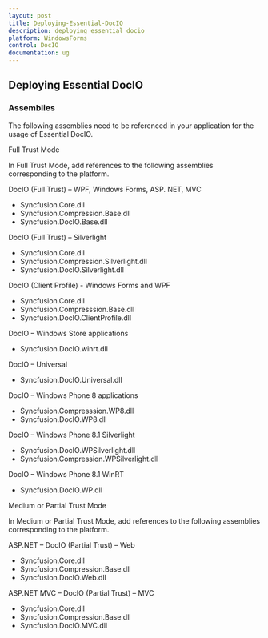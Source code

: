 ```yaml
---
layout: post
title: Deploying-Essential-DocIO
description: deploying essential docio
platform: WindowsForms
control: DocIO
documentation: ug
---
```


## Deploying Essential DocIO

### Assemblies

The following assemblies need to be referenced in your application for the usage of Essential DocIO.



Full Trust Mode

In Full Trust Mode, add references to the following assemblies corresponding to the platform.



DocIO (Full Trust) – WPF, Windows Forms, ASP. NET, MVC

* Syncfusion.Core.dll
* Syncfusion.Compression.Base.dll
* Syncfusion.DocIO.Base.dll



DocIO (Full Trust) – Silverlight

* Syncfusion.Core.dll
* Syncfusion.Compression.Silverlight.dll
* Syncfusion.DocIO.Silverlight.dll



DocIO (Client Profile) - Windows Forms and WPF

* Syncfusion.Core.dll
* Syncfusion.Compresssion.Base.dll
* Syncfusion.DocIO.ClientProfile.dll



DocIO – Windows Store applications

* Syncfusion.DocIO.winrt.dll



DocIO – Universal 

* Syncfusion.DocIO.Universal.dll



DocIO – Windows Phone 8 applications

* Syncfusion.Compresssion.WP8.dll
* Syncfusion.DocIO.WP8.dll



DocIO – Windows Phone 8.1 Silverlight

* Syncfusion.DocIO.WPSilverlight.dll
* Syncfusion.Compression.WPSilverlight.dll



DocIO – Windows Phone 8.1 WinRT

* Syncfusion.DocIO.WP.dll



Medium or Partial Trust Mode

In Medium or Partial Trust Mode, add references to the following assemblies corresponding to the platform.



ASP.NET – DocIO (Partial Trust) – Web

* Syncfusion.Core.dll
* Syncfusion.Compression.Base.dll
* Syncfusion.DocIO.Web.dll



ASP.NET MVC – DocIO (Partial Trust) – MVC

* Syncfusion.Core.dll
* Syncfusion.Compression.Base.dll
* Syncfusion.DocIO.MVC.dll



